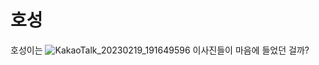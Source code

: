 # 호성
호성이는
![KakaoTalk_20230219_191649596](https://user-images.githubusercontent.com/97498405/219952539-f40ac49f-0d3a-4a47-b995-90842acfd023.jpg)
이사진들이 마음에 들었던 걸까? 
